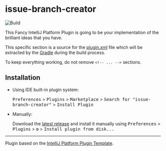 # issue-branch-creator

![Build](https://github.com/FelixHaller/issue-branch-creator/workflows/Build/badge.svg)

<!-- Plugin description -->
This Fancy IntelliJ Platform Plugin is going to be your implementation of the brilliant ideas that you have.

This specific section is a source for the [plugin.xml](./src/main/resources/META-INF/plugin.xml) file which will be
extracted by the [Gradle](./build.gradle.kts) during the build process.

To keep everything working, do not remove `<!-- ... -->` sections. 
<!-- Plugin description end -->

## Installation

- Using IDE built-in plugin system:
  
  <kbd>Preferences</kbd> > <kbd>Plugins</kbd> > <kbd>Marketplace</kbd> > <kbd>Search for "issue-branch-creator"</kbd> >
  <kbd>Install Plugin</kbd>
  
- Manually:

  Download the [latest release](https://github.com/FelixHaller/issue-branch-creator/releases/latest) and install it manually using
  <kbd>Preferences</kbd> > <kbd>Plugins</kbd> > <kbd>⚙️</kbd> > <kbd>Install plugin from disk...</kbd>


---
Plugin based on the [IntelliJ Platform Plugin Template](https://github.com/JetBrains/intellij-platform-plugin-template).
